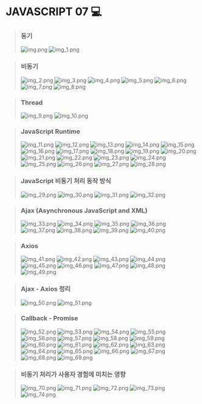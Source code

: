 # JAVASCRIPT 07 💻

> ### 동기
> ![img.png](images/img.png)
> ![img_1.png](images/img_1.png)

> ### 비동기
> ![img_2.png](images/img_2.png)
> ![img_3.png](images/img_3.png)
> ![img_4.png](images/img_4.png)
> ![img_5.png](images/img_5.png)
> ![img_6.png](images/img_6.png)
> ![img_7.png](images/img_7.png)
> ![img_8.png](images/img_8.png)

> ### Thread
> ![img_9.png](images/img_9.png)
> ![img_10.png](images/img_10.png)

> ### JavaScript Runtime
> ![img_11.png](images/img_11.png)
> ![img_12.png](images/img_12.png)
> ![img_13.png](images/img_13.png)
> ![img_14.png](images/img_14.png)
> ![img_15.png](images/img_15.png)
> ![img_16.png](images/img_16.png)
> ![img_17.png](images/img_17.png)
> ![img_18.png](images/img_18.png)
> ![img_19.png](images/img_19.png)
> ![img_20.png](images/img_20.png)
> ![img_21.png](images/img_21.png)
> ![img_22.png](images/img_22.png)
> ![img_23.png](images/img_23.png)
> ![img_24.png](images/img_24.png)
> ![img_25.png](images/img_25.png)
> ![img_26.png](images/img_26.png)
> ![img_27.png](images/img_27.png)
> ![img_28.png](images/img_28.png)

> ### JavaScript 비동기 처리 동작 방식
> ![img_29.png](images/img_29.png)
> ![img_30.png](images/img_30.png)
> ![img_31.png](images/img_31.png)
> ![img_32.png](images/img_32.png)

> ### Ajax (Asynchronous JavaScript and XML)
> ![img_33.png](images/img_33.png)
> ![img_34.png](images/img_34.png)
> ![img_35.png](images/img_35.png)
> ![img_36.png](images/img_36.png)
> ![img_37.png](images/img_37.png)
> ![img_38.png](images/img_38.png)
> ![img_39.png](images/img_39.png)
> ![img_40.png](images/img_40.png)

> ### Axios
> ![img_41.png](images/img_41.png)
> ![img_42.png](images/img_42.png)
> ![img_43.png](images/img_43.png)
> ![img_44.png](images/img_44.png)
> ![img_45.png](images/img_45.png)
> ![img_46.png](images/img_46.png)
> ![img_47.png](images/img_47.png)
> ![img_48.png](images/img_48.png)
> ![img_49.png](images/img_49.png)

> ### Ajax - Axios 정리
> ![img_50.png](images/img_50.png)
> ![img_51.png](images/img_51.png)

> ### Callback - Promise
> ![img_52.png](images/img_52.png)
> ![img_53.png](images/img_53.png)
> ![img_54.png](images/img_54.png)
> ![img_55.png](images/img_55.png)
> ![img_56.png](images/img_56.png)
> ![img_57.png](images/img_57.png)
> ![img_58.png](images/img_58.png)
> ![img_59.png](images/img_59.png)
> ![img_60.png](images/img_60.png)
> ![img_61.png](images/img_61.png)
> ![img_62.png](images/img_62.png)
> ![img_63.png](images/img_63.png)
> ![img_64.png](images/img_64.png)
> ![img_65.png](images/img_65.png)
> ![img_66.png](images/img_66.png)
> ![img_67.png](images/img_67.png)
> ![img_68.png](images/img_68.png)
> ![img_69.png](images/img_69.png)

> ### 비동기 처리가 사용자 경험에 미치는 영향
> ![img_70.png](images/img_70.png)
> ![img_71.png](images/img_71.png)
> ![img_72.png](images/img_72.png)
> ![img_73.png](images/img_73.png)
> ![img_74.png](images/img_74.png)